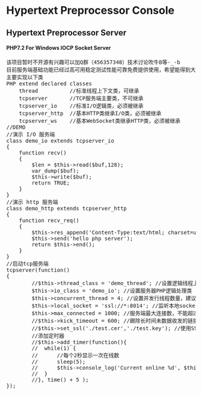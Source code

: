 # Hypertext Preprocessor Console
<h2>Hypertext Preprocessor Server</h2>
<h4>PHP7.2 For Windows IOCP Socket Server</h4>
<pre>
该项目暂时不开源有兴趣可以加Q群（456357348）技术讨论吹牛B等-_-b
目前服务端基础功能已经过高可用稳定测试性能可靠免费提供使用，希望能得到大家功能上扩展意见
主要实现以下类
PHP extend declared classes
	thread			//标准线程上下文类，可继承
	tcpserver		//TCP服务端主要类，不可继承
	tcpserver_io	//标准I/O逻辑类，必须被继承
	tcpserver_http	//基本HTTP类继承I/O类，必须被继承
	tcpserver_ws	//基本WebSocket类继承HTTP类，必须被继承
//DEMO
//演示 I/O 服务端
class demo_io extends tcpserver_io
{
	function recv()
	{
		$len = $this->read($buf,128);
		var_dump($buf);
		$this->write($buf);
		return TRUE;
	}
}
//演示 http 服务端
class demo_http extends tcpserver_http
{
 	function recv_req()
	{
		$this->res_append('Content-Type:text/html; charset=utf-8');
		$this->send('</h1>hello php server</h1>');
 		return $this->end();
	}
}
//启动tcp服务端
tcpserver(function()
{
		//$this->thread_class = 'demo_thread'; //设置逻辑线程上下文
		$this->io_class = 'demo_io'; //设置服务器PHP逻辑处理类
		$this->concurrent_thread = 4; //设置并发行线程数量，建议服务器CPU*2(默认0由服务端自行判断)
		$this->local_socket = 'ssl://*:8014'; //监听本地socket地址， * 代表同时监听IPv6和IPv4地址， 0.0.0.0 或 [::]
		$this->max_connected = 1000; //服务端最大连接数，不能超过20万
		//$this->kick_timeout = 600; //踢除长时间未数据收发的链接
		//$this->set_ssl('./test.cer','./test.key'); //使用SSL加密通信
		//添加定时器
		//$this->add_timer(function(){
		//	while(1) {
		// 		//每个2秒显示一次在线数
		//		sleep(5);
		//		$this->console_log('Current online %d', $this->get_online());
		//	}
		//}, time() + 5 );
});
</pre>
